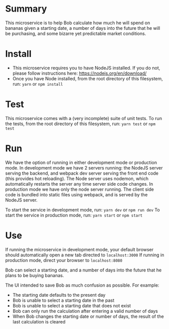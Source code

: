 # Summary
This microservice is to help Bob calculate how much he will spend on bananas given a starting date, a number of days into the future that he will be purchasing, and some bizarre yet predictable market conditions.

# Install
 - This microservice requires you to have NodeJS installed. If you do not, please follow instructions here: https://nodejs.org/en/download/
 - Once you have Node installed, from the root directory of this filesystem, run: `yarn` or `npm install`

# Test
This microservice comes with a (very incomplete) suite of unit tests.
To run the tests, from the root directory of this filesystem, run: `yarn test` or `npm test`

# Run
We have the option of running in either development mode or production mode.
In development mode we have 2 servers running: the NodeJS server serving the backend, and webpack dev server serving the front end code (this provides hot reloading). The Node server uses nodemon, which automatically restarts the server any time server side code changes.
In production mode we have only the node server running. The client side code is bundled into static files using webpack, and is served by the NodeJS server.

To start the service in development mode, run: `yarn dev` or `npm run dev`
To start the service in production mode, run: `yarn start` or `npm start`

# Use
If running the microservice in development mode, your default browser should automatically open a new tab directed to `localhost:3000`
If running in production mode, direct your browser to `localhost:8080`

Bob can select a starting date, and a number of days into the future that he plans to be buying bananas.

The UI intended to save Bob as much confusion as possible. For example:
 - The starting date defaults to the present day
 - Bob is unable to select a starting date in the past
 - Bob is unable to select a starting date that does not exist
 - Bob can only run the calculation after entering a valid number of days
 - When Bob changes the starting date or number of days, the result of the last calculation is cleared
